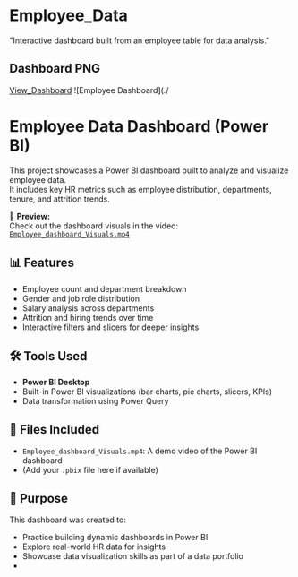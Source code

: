 # Employee_Data
"Interactive dashboard built from an employee table for data analysis."
## Dashboard PNG
<a href="https://github.com/SatyamChauhan2005/Employee_Data/blob/main/Employee%20Dashboard.png">View_Dashboard</a>
![Employee Dashboard](./
# Employee Data Dashboard (Power BI)

This project showcases a Power BI dashboard built to analyze and visualize employee data.  
It includes key HR metrics such as employee distribution, departments, tenure, and attrition trends.

🎥 **Preview:**  
Check out the dashboard visuals in the video: [`Employee_dashboard_Visuals.mp4`](https://github.com/SatyamChauhan2005/Employee_Data/blob/main/Employee_dashboard_Visuals.mp4)

## 📊 Features
- Employee count and department breakdown
- Gender and job role distribution
- Salary analysis across departments
- Attrition and hiring trends over time
- Interactive filters and slicers for deeper insights

## 🛠️ Tools Used
- **Power BI Desktop**
- Built-in Power BI visualizations (bar charts, pie charts, slicers, KPIs)
- Data transformation using Power Query

## 📁 Files Included
- `Employee_dashboard_Visuals.mp4`: A demo video of the Power BI dashboard
- (Add your `.pbix` file here if available)

## 🚀 Purpose
This dashboard was created to:
- Practice building dynamic dashboards in Power BI
- Explore real-world HR data for insights
- Showcase data visualization skills as part of a data portfolio
- 
